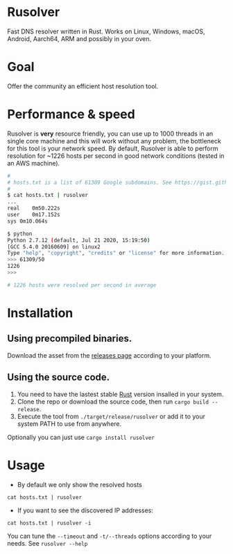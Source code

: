 # Rusolver
Fast DNS resolver written in Rust. Works on Linux, Windows, macOS, Android, Aarch64, ARM and possibly in your oven.

# Goal
Offer the community an efficient host resolution tool.

# Performance & speed
Rusolver is **very** resource friendly, you can use up to 1000 threads in an single core machine and this will work without any problem, the bottleneck for this tool is your network speed. By default, Rusolver is able to perform resolution for ~1226 hosts per second in good network conditions (tested in an AWS machine).

```bash
#
# hosts.txt is a list of 61309 Google subdomains. See https://gist.github.com/Edu4rdSHL/90ddc4742b816439a112a95039a95312
#
$ cat hosts.txt | rusolver
...
real	0m50.222s
user	0m17.152s
sys	0m10.064s

$ python
Python 2.7.12 (default, Jul 21 2020, 15:19:50) 
[GCC 5.4.0 20160609] on linux2
Type "help", "copyright", "credits" or "license" for more information.
>>> 61309/50
1226
>>> 

# 1226 hosts were resolved per second in average
```

# Installation

## Using precompiled binaries.

Download the asset from the [releases page](https://github.com/Edu4rdSHL/rusolver/releases/latest) according to your platform.

## Using the source code.

1. You need to have the lastest stable [Rust](https://www.rust-lang.org/) version insalled in your system.
2. Clone the repo or download the source code, then run `cargo build --release`.
3. Execute the tool from `./target/release/rusolver` or add it to your system PATH to use from anywhere.

Optionally you can just use `cargo install rusolver`

# Usage
* By default we only show the resolved hosts
```
cat hosts.txt | rusolver
```
* If you want to see the discovered IP addresses:
```
cat hosts.txt | rusolver -i
```
You can tune the `--timeout` and `-t/--threads` options according to your needs. See `rusolver --help`
